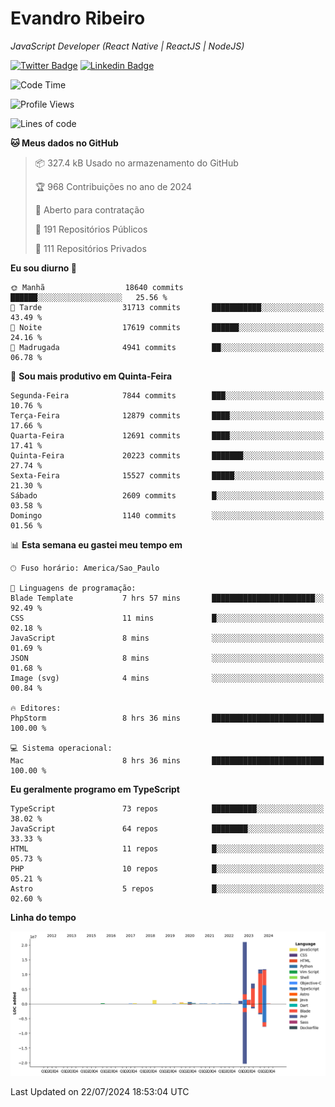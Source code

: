 # Evandro **Ribeiro**

*JavaScript Developer (React Native | ReactJS | NodeJS)*

[![Twitter Badge](https://img.shields.io/badge/-@ribeiroevandro-201B2D?style=flat-square&labelColor=201B2D&logo=twitter&logoColor=white&link=https://twitter.com/ribeiroevandro)](https://twitter.com/ribeiroevandro) 
[![Linkedin Badge](https://img.shields.io/badge/-Evandro%20Ribeiro-201B2D?style=flat-square&logo=Linkedin&logoColor=white&link=https://www.linkedin.com/in/ribeiroevandro)](https://www.linkedin.com/in/ribeiroevandro) 


<!--START_SECTION:waka-->
![Code Time](http://img.shields.io/badge/Code%20Time-4%2C020%20hrs%2021%20mins-blue)

![Profile Views](http://img.shields.io/badge/Visualizac%C3%B5es%20do%20perfil-9-blue)

![Lines of code](https://img.shields.io/badge/Desde%20o%20Hello%20World%20eu%20escrevi-56.8%20million%20linhas%20de%20c%C3%B3digo-blue)

**🐱 Meus dados no GitHub** 

> 📦 327.4 kB Usado no armazenamento do GitHub 
 > 
> 🏆 968 Contribuições no ano de 2024
 > 
> 💼 Aberto para contratação
 > 
> 📜 191 Repositórios Públicos 
 > 
> 🔑 111 Repositórios Privados 
 > 
**Eu sou diurno 🐤** 

```text
🌞 Manhã                  18640 commits       ██████░░░░░░░░░░░░░░░░░░░   25.56 % 
🌆 Tarde                  31713 commits       ███████████░░░░░░░░░░░░░░   43.49 % 
🌃 Noite                  17619 commits       ██████░░░░░░░░░░░░░░░░░░░   24.16 % 
🌙 Madrugada              4941 commits        ██░░░░░░░░░░░░░░░░░░░░░░░   06.78 % 
```
📅 **Sou mais produtivo em Quinta-Feira** 

```text
Segunda-Feira            7844 commits        ███░░░░░░░░░░░░░░░░░░░░░░   10.76 % 
Terça-Feira              12879 commits       ████░░░░░░░░░░░░░░░░░░░░░   17.66 % 
Quarta-Feira             12691 commits       ████░░░░░░░░░░░░░░░░░░░░░   17.41 % 
Quinta-Feira             20223 commits       ███████░░░░░░░░░░░░░░░░░░   27.74 % 
Sexta-Feira              15527 commits       █████░░░░░░░░░░░░░░░░░░░░   21.30 % 
Sábado                   2609 commits        █░░░░░░░░░░░░░░░░░░░░░░░░   03.58 % 
Domingo                  1140 commits        ░░░░░░░░░░░░░░░░░░░░░░░░░   01.56 % 
```


📊 **Esta semana eu gastei meu tempo em** 

```text
🕑︎ Fuso horário: America/Sao_Paulo

💬 Linguagens de programação: 
Blade Template           7 hrs 57 mins       ███████████████████████░░   92.49 % 
CSS                      11 mins             █░░░░░░░░░░░░░░░░░░░░░░░░   02.18 % 
JavaScript               8 mins              ░░░░░░░░░░░░░░░░░░░░░░░░░   01.69 % 
JSON                     8 mins              ░░░░░░░░░░░░░░░░░░░░░░░░░   01.68 % 
Image (svg)              4 mins              ░░░░░░░░░░░░░░░░░░░░░░░░░   00.84 % 

🔥 Editores: 
PhpStorm                 8 hrs 36 mins       █████████████████████████   100.00 % 

💻 Sistema operacional: 
Mac                      8 hrs 36 mins       █████████████████████████   100.00 % 
```

**Eu geralmente programo em TypeScript** 

```text
TypeScript               73 repos            ██████████░░░░░░░░░░░░░░░   38.02 % 
JavaScript               64 repos            ████████░░░░░░░░░░░░░░░░░   33.33 % 
HTML                     11 repos            █░░░░░░░░░░░░░░░░░░░░░░░░   05.73 % 
PHP                      10 repos            █░░░░░░░░░░░░░░░░░░░░░░░░   05.21 % 
Astro                    5 repos             █░░░░░░░░░░░░░░░░░░░░░░░░   02.60 % 
```



**Linha do tempo**

![Lines of Code chart](https://raw.githubusercontent.com/ribeiroevandro/ribeiroevandro/main/assets/bar_graph.png)


 Last Updated on 22/07/2024 18:53:04 UTC
<!--END_SECTION:waka-->
